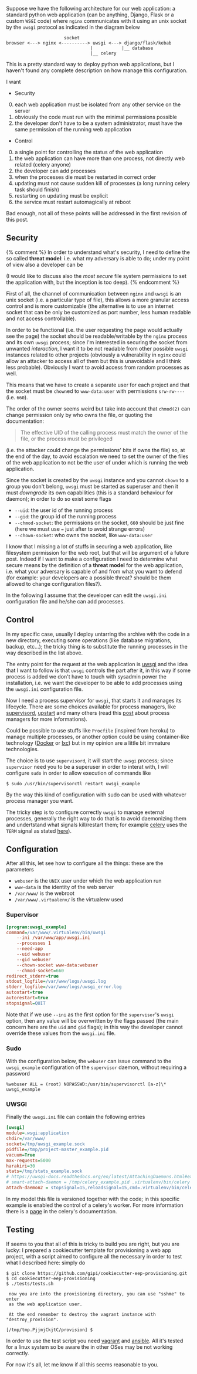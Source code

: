 <!--
.. title: Manage processes in a web application
.. slug: manage-processes
.. date: 2015-12-30 00:00:00
.. tags: sysadmin,deploy,webapp
.. category: 
.. link: 
.. description: 
.. type: text
-->

Suppose we have the following architecture for our web application:
a standard python web application (can be anything, Django, Flask or a
custom ``WSGI`` code) where ``nginx`` communicates with
it using an unix socket by the ``uwsgi`` protocol as indicated
in the diagram below

```
                      socket
browser <---> nginx <----------> uwsgi <---> django/flask/kebab
                                |           |__ database
                                |__ celery
```

This is a pretty standard way to deploy python web applications, but I haven't
found any complete description on how manage this configuration.

I want

* Security
 0. each web application must be isolated from any other service on the server
 0. obviously the code must run with the minimal permissions possible
 0. the developer don't have to be a system administrator, must have the same permission
    of the running web application
* Control
 0. a single point for controlling the status of the web application
 0. the web application can have more than one process, not directly web related (celery anyone)
 0. the developer can add processes
 0. when the processes die must be restarted in correct order
 0. updating must not cause sudden kill of processes (a long running celery task should finish)
 0. restarting on updating must be explicit
 0. the service must restart automagically at reboot

Bad enough, not all of these points will be addressed in the first revision of this post.

## Security

{% comment %}
In order to understand what's security, I need to define the so called **threat model**: i.e.
what my adversary is able to do; under my point of view also a developer can be

(I would like to discuss also the *most secure* file system permissions to set the application
with, but the inception is too deep).
{% endcomment %}

First of all, the channel of communication between ``nginx`` and ``uwsgi`` is an unix socket
(i.e. a particular type of file), this allows a more granular access control and is more
customizable (the alternative is to use an internet socket that can be only be customized as
port number, less human readable and not access controllable).

In order to be functional (i.e. the user requesting the page would actually see
the page) the socket should be readable/writable by the ``nginx`` process and
its own ``uwsgi`` process; since I'm interested in securing the socket from
unwanted *interaction*, I want it to be not readable from other possible
``uwsgi`` instances related to other projects (obviously a vulnerability in
``nginx`` could allow an attacker to access all of them but this is unavoidable
and I think less probable). Obviously I want to avoid access from random processes
as well.

This means that we have to create a separate user for each project and that the
socket must be ``chown``ed to ``www-data:user`` with permissions
``srw-rw----`` (i.e. ``660``).

The order of the owner seems weird but take into account that ``chmod(2)`` can
change permission only by who owns the file, or quoting the documentation:

> The effective UID of the calling process must match the owner of the file, or the process must be privileged

(i.e. the attacker could change the permissions' bits if owns the file)
so, at the end of the day, to avoid escalation we need to set the owner of the files of the web application
to not be the user of under which is running the web application.

Since the socket is created by the ``uwsgi`` instance and you cannot ``chown`` to a group you don't belong,
``uwsgi`` must be started as superuser and then it must *downgrade* its own capabilities (this is a standard
behaviour for daemon); in order to do so exist some flags

* ``--uid``: the user id of the running process
* ``--gid``: the group id of the running process
* ``--chmod-socket``: the permissions on the socket, ``660`` should be just fine (here we must use ``=`` just after to avoid strange errors)
* ``--chown-socket``: who owns the socket, like ``www-data:user``

I know that I missing a lot of stuffs in securing a web application, like
filesystem permission for the web root, but that will be argument of a future
post. Indeed if I want to make a configuration I need to determine
what secure means by the definition of a **threat model** for the web application,
i.e. what your adversary is capable of and from what you want to defend
(for example: your developers are a possible threat? should be them allowed
to change configuration files?).

In the following I assume that the developer can edit the ``uwsgi.ini`` configuration
file and he/she can add processes.

## Control

In my specific case, usually I deploy untarring the archive with the code in a new directory,
executing some operations (like database migrations, backup, etc...); the tricky thing is
to substitute the running processes in the way described in the list above.

The entry point for the request at the web application is [uwsgi](https://uwsgi-docs.readthedocs.org/en/latest/)
and the idea that I want to follow is that ``uwsgi`` controls
the part after it, in this way if some process
is added we don't have to touch with sysadmin power the installation,
i.e. we want the developer to be able to add processes using the ``uwsgi.ini``
configuration file.

Now I need a process supervisor for ``uwsgi``, that starts it and manages its
lifecycle. There are some choices available for process managers, like
[supervisord](https://supervisord.readthedocs.org/en/latest/), [upstart](http://upstart.ubuntu.com/)
and many others (read this [post](http://blog.crocodoc.com/post/48703468992/process-managers-the-good-the-bad-and-the-ugly)
about process managers for more informations).

Could be possible to use stuffs like ``Procfile`` (inspired from heroku) to manage
multiple processes, or another option could be using container-like technology ([Docker](https://docker.io) or [lxc](https://linuxcontainers.org/))
but in my opinion are a little bit immature technologies.

The choice is to use ``supervisord``, it will start the ``uwsgi`` process;
since ``supervisor`` need you to be a superuser in order to interat with,
I will configure ``sudo`` in order to allow execution of commands like

    $ sudo /usr/bin/supervisorctl restart uwsgi_example

By the way this kind of configuration with sudo can be used with
whatever process manager you want.

The tricky step is to configure correctly ``uwsgi`` to manage external
processes, generally the right way to do that is to avoid daemonizing them and
undertstand what signals kill/restart them; for example
[celery](https://celery.readthedocs.org/en/latest/) uses the ``TERM`` signal as
stated
[here](https://celery.readthedocs.org/en/latest/faq.html#how-can-i-safely-shut-down-the-worker)).

## Configuration

After all this, let see how to configure all the things: these are the parameters

* ``webuser`` is the ``UNIX`` user under which the web application run
* ``www-data`` is the identity of the web server
* ``/var/www/`` is the webroot
* ``/var/www/.virtualenv/`` is the virtualenv used

### Supervisor

```ini
[program:uwsgi_example]
command=/var/www/.virtualenv/bin/uwsgi
    --ini /var/www/app/uwsgi.ini
    --processes 1
    --need-app
    --uid webuser
    --gid webuser
    --chown-socket www-data:webuser
    --chmod-socket=660
redirect_stderr=true
stdout_logfile=/var/www/logs/uwsgi.log
stderr_logfile=/var/www/logs/uwsgi_error.log
autostart=true
autorestart=true
stopsignal=QUIT
```

Note that if we use ``--ini`` as the first option for the ``supervisor``'s ``uwsgi``
option, then any value will be overwritten by the flags passed (the main concern here
are the ``uid`` and ``gid`` flags); in this way the developer cannot override these values
from the ``uwsgi.ini`` file.

### Sudo

With the configuration below, the ``webuser`` can issue command to the ``uwsgi_example``
configuration of the ``supervisor`` daemon, without requiring a password

```
%webuser ALL = (root) NOPASSWD:/usr/bin/supervisorctl [a-z]\* uwsgi_example
```

### UWSGI

Finally the ``uwsgi.ini`` file can contain the following entries

```ini
[uwsgi]
module=.wsgi:application
chdir=/var/www/
socket=/tmp/uwsgi_example.sock
pidfile=/tmp/project-master_example.pid
vacuum=True
max-requests=5000
harakiri=30
stats=/tmp/stats_example.sock
# https://uwsgi-docs.readthedocs.org/en/latest/AttachingDaemons.html#examples
# smart-attach-daemon = /tmp/celery_example.pid .virtualenv/bin/celery -A app.tasks worker --pidfile=/tmp/celery_example.pid --loglevel=debug --logfile logs/celery.log
attach-daemon2 = stopsignal=15,reloadsignal=15,cmd=.virtualenv/bin/celery -A app.tasks worker --pidfile=/tmp/celery_example.pid --loglevel=debug --logfile logs/celery.log --concurrency=5
```

In my model this file is versioned together with the code; in this specific
example is enabled the control of a celery's worker. For more information
there is a [page](https://uwsgi-docs.readthedocs.org/en/latest/AttachingDaemons.html) in the celery's documentation.

## Testing

If seems to you that all of this is tricky to build you are right, but you are lucky: I prepared
a cookiecutter template for provisioning a web app project, with a script aimed to configure all the
necessary in order to test what I described here: simply do

    $ git clone https://github.com/gipi/cookiecutter-eep-provisioning.git
    $ cd cookiecutter-eep-provisioning
    $ ./tests/tests.sh

     now you are into the provisioning directory, you can use "sshme" to enter
     as the web application user.

     At the end remember to destroy the vagrant instance with "destroy_provision".

    [/tmp/tmp.PjjmjCkjtC/provision] $

In order to use the test script you need [vagrant](https://www.vagrantup.com/) and [ansible](https://docs.ansible.com/index.html).
All it's tested for a linux system so be aware the in other OSes
may be not working correctly.

For now it's all, let me know if all this seems reasonable to you.